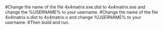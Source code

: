 #Change the name of the file 4x4matrix.exe.dist to 4x4matrix.exe and change the %USERNAME% to your username.
#Change the name of the file 4x4matrix.o.dist to 4x4matrix.o and change %USERNAME% to your username. 
#Then build and run.